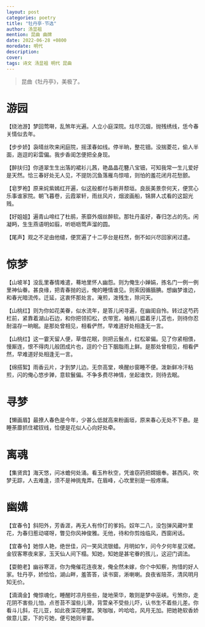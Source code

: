 ```yaml
---
layout: post
categories: poetry
title: "牡丹亭·节选"
author: 汤显祖
mention: 昆曲 曲牌
date: 2022-06-28 +0800
moredate: 明代
description: 
cover: 
tags: 诗文 汤显祖 明代 昆曲
---
```


> 昆曲《牡丹亭》，美极了。

# 游园

【绕池游】梦回莺啭，乱煞年光遍。人立小庭深院。炷尽沉烟，抛残绣线，恁今春关情似去年。

【步步娇】袅晴丝吹来闲庭院，摇漾春如线。停半晌，整花钿。没揣菱花，偷人半面，迤逗的彩雲偏。我步香闺怎便把全身现。

【醉扶归】你道翠生生出落的裙衫儿茜，艳晶晶花簪八宝钿，可知我常一生儿爱好是天然。恰三春好处无人见，不提防沉鱼落雁鸟惊喧，则怕的羞花闭月花愁颤。

【皂罗袍】原来姹紫嫣红开遍，似这般都付与断井颓垣。良辰美景奈何天，便赏心乐事谁家院。朝飞暮卷，云霞翠轩，雨丝风片，烟波画船，锦屏人忒看的这韶光贱。

【好姐姐】遍青山啼红了杜鹃，荼靡外烟丝醉软。那牡丹虽好，春归怎占的先。闲凝眄，生生燕语明如翦，听呖呖莺声溜的圆。

【尾声】观之不足由他缱，便赏遍了十二亭台是枉然，倒不如兴尽回家闲过遣。

# 惊梦

【山坡羊】没乱里春情难遣，蓦地里怀人幽怨。则为俺生小婵娟，拣名门一例一例里神仙眷。甚良缘，把青春抛的远，俺的睡情谁见。则索因循腼腆。想幽梦谁边，和春光暗流传。迁延，这衷怀那处言。淹煎，泼残生，除问天。

【山桃红】则为你如花美眷，似水流年，是答儿闲寻遍，在幽闺自怜。转过这芍药栏前，紧靠着湖山石边，和你把领扣松，衣带宽，袖梢儿揾着牙儿苫也，则待你忍耐温存一晌眠。是那处曾相见，相看俨然，早难道好处相逢无一言。

【山桃红】这一霎天留人便，草借花眠，则把云鬟点，红松翠偏。见了你紧相偎，慢厮连，恨不得肉儿般团成片也，逗的个日下胭脂雨上鲜。是那处曾相见，相看俨然，早难道好处相逢无一言。

【绵搭絮】雨香云片，才到梦儿边。无奈高堂，唤醒纱窗睡不便。泼新鲜冷汗粘煎，闪的俺心悠步亸，意软鬟偏。不争多费尽神情，坐起谁忺，则待去眠。

# 寻梦

【懒画眉】最撩人春色是今年，少甚么低就高来粉画垣，原来春心无处不下悬。是睡荼蘼抓住裙钗线，恰便是花似人心向好处牵。

# 离魂

【集贤宾】海天悠，问冰蟾何处涌。看玉杵秋空，凭谁窃药把嫦娥奉。甚西风，吹梦无踪，人去难逢，须不是神挑鬼弄。在眉峰，心坎里别是一般疼痛。

# 幽媾

【宜春令】斜阳外，芳香涯，再无人有伶仃的爹妈。奴年二八，没包弹风藏叶里花，为春归惹动嗟呀，瞥见你风神俊雅。无他，待和你剪烛临风，西窗闲话。

【宜春令】她惊人艳，绝世佳，闪一笑风流银蜡。月明如乍，问今夕何年星汉槎。金钗客寒夜来家，玉天仙人间下榻。知她，知她是甚宅眷的孩儿，这迎门调法。

【耍鲍老】幽谷寒涯，你为俺催花连夜发，俺全然未嫁，你个中知察，拘惜的好人家。牡丹亭，娇恰恰，湖山畔，羞答答，读书窗，淅喇喇。良夜省陪茶，清风明月知无价。

【滴滴金】俺惊魂化，睡醒时凉月些些，陡地荣华，敢则是梦中巫峡。亏煞你，走花阴不害些儿怕，点苍苔不溜些儿滑，背萱亲不受些儿吓，认书生不着些儿差。你看斗儿斜，花儿亚，如此夜深花睡罢。笑咖咖，吟哈哈，风月无加。把她艳软香娇做意儿耍，下的亏她，便亏她则半霎。
